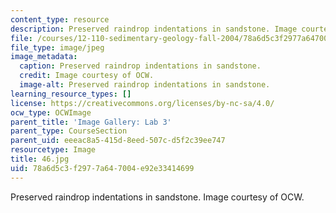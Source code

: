 ```yaml
---
content_type: resource
description: Preserved raindrop indentations in sandstone. Image courtesy of OCW.
file: /courses/12-110-sedimentary-geology-fall-2004/78a6d5c3f2977a647004e92e33414699_46.jpg
file_type: image/jpeg
image_metadata:
  caption: Preserved raindrop indentations in sandstone.
  credit: Image courtesy of OCW.
  image-alt: Preserved raindrop indentations in sandstone.
learning_resource_types: []
license: https://creativecommons.org/licenses/by-nc-sa/4.0/
ocw_type: OCWImage
parent_title: 'Image Gallery: Lab 3'
parent_type: CourseSection
parent_uid: eeeac8a5-415d-8eed-507c-d5f2c39ee747
resourcetype: Image
title: 46.jpg
uid: 78a6d5c3-f297-7a64-7004-e92e33414699
---
```

Preserved raindrop indentations in sandstone. Image courtesy of OCW.